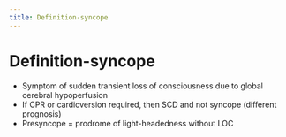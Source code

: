 ```yaml
---
title: Definition-syncope
---
```

# Definition-syncope

* Symptom of sudden transient loss of consciousness due to global cerebral hypoperfusion
* If CPR or cardioversion required, then SCD and not syncope (different prognosis)
* Presyncope = prodrome of light-headedness without LOC
